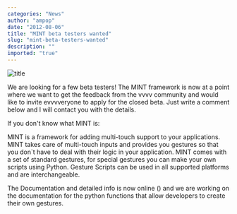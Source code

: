 ```yaml
---
categories: "News"
author: "ampop"
date: "2012-08-06"
title: "MINT beta testers wanted"
slug: "mint-beta-testers-wanted"
description: ""
imported: "true"
---
```



![title](http://mint.strukt.com/images/mint-logo4.png)  

We are looking for a few beta testers! The MINT framework is now at a point where we want to get the feedback from the vvvv community and would like to invite evvvveryone to apply for the closed beta. Just write a comment below and I will contact you with the details.
<!--break-->
If you don't know what MINT is:

MINT is a framework for adding multi-touch support to your applications.
MINT takes care of multi-touch inputs and provides you gestures so that you don`t have to deal with their logic in your application. MINT comes with a set of standard gestures, for special gestures you can make your own scripts using Python. Gesture Scripts can be used in all supported platforms and are interchangeable.

The Documentation and detailed info is now online ([](http://mint.strukt.com/doku.html)) and we are working on the documentation for the python functions that allow developers to create their own gestures.